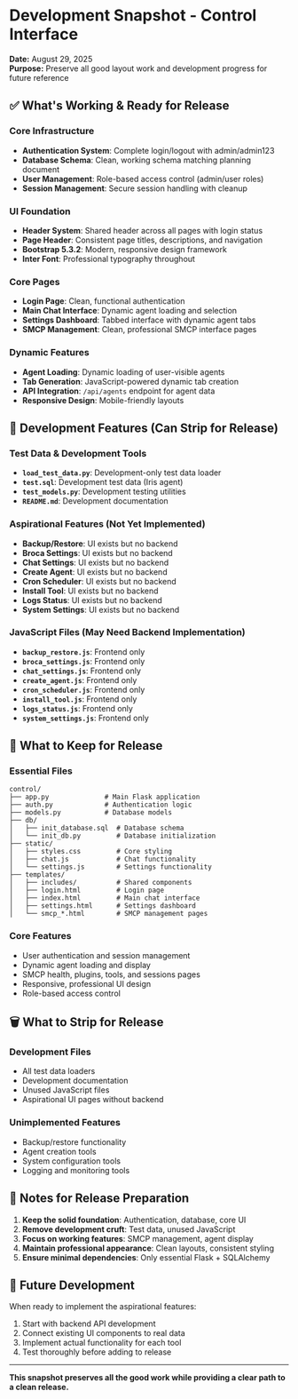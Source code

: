 # Development Snapshot - Control Interface

**Date:** August 29, 2025  
**Purpose:** Preserve all good layout work and development progress for future reference

## ✅ What's Working & Ready for Release

### Core Infrastructure
- **Authentication System**: Complete login/logout with admin/admin123
- **Database Schema**: Clean, working schema matching planning document
- **User Management**: Role-based access control (admin/user roles)
- **Session Management**: Secure session handling with cleanup

### UI Foundation
- **Header System**: Shared header across all pages with login status
- **Page Header**: Consistent page titles, descriptions, and navigation
- **Bootstrap 5.3.2**: Modern, responsive design framework
- **Inter Font**: Professional typography throughout

### Core Pages
- **Login Page**: Clean, functional authentication
- **Main Chat Interface**: Dynamic agent loading and selection
- **Settings Dashboard**: Tabbed interface with dynamic agent tabs
- **SMCP Management**: Clean, professional SMCP interface pages

### Dynamic Features
- **Agent Loading**: Dynamic loading of user-visible agents
- **Tab Generation**: JavaScript-powered dynamic tab creation
- **API Integration**: `/api/agents` endpoint for agent data
- **Responsive Design**: Mobile-friendly layouts

## 🔧 Development Features (Can Strip for Release)

### Test Data & Development Tools
- **`load_test_data.py`**: Development-only test data loader
- **`test.sql`**: Development test data (Iris agent)
- **`test_models.py`**: Development testing utilities
- **`README.md`**: Development documentation

### Aspirational Features (Not Yet Implemented)
- **Backup/Restore**: UI exists but no backend
- **Broca Settings**: UI exists but no backend
- **Chat Settings**: UI exists but no backend
- **Create Agent**: UI exists but no backend
- **Cron Scheduler**: UI exists but no backend
- **Install Tool**: UI exists but no backend
- **Logs Status**: UI exists but no backend
- **System Settings**: UI exists but no backend

### JavaScript Files (May Need Backend Implementation)
- **`backup_restore.js`**: Frontend only
- **`broca_settings.js`**: Frontend only
- **`chat_settings.js`**: Frontend only
- **`create_agent.js`**: Frontend only
- **`cron_scheduler.js`**: Frontend only
- **`install_tool.js`**: Frontend only
- **`logs_status.js`**: Frontend only
- **`system_settings.js`**: Frontend only

## 🎯 What to Keep for Release

### Essential Files
```
control/
├── app.py              # Main Flask application
├── auth.py             # Authentication logic
├── models.py           # Database models
├── db/
│   ├── init_database.sql  # Database schema
│   └── init_db.py         # Database initialization
├── static/
│   ├── styles.css         # Core styling
│   ├── chat.js            # Chat functionality
│   └── settings.js        # Settings functionality
├── templates/
│   ├── includes/          # Shared components
│   ├── login.html         # Login page
│   ├── index.html         # Main chat interface
│   ├── settings.html      # Settings dashboard
│   └── smcp_*.html        # SMCP management pages
```

### Core Features
- User authentication and session management
- Dynamic agent loading and display
- SMCP health, plugins, tools, and sessions pages
- Responsive, professional UI design
- Role-based access control

## 🗑️ What to Strip for Release

### Development Files
- All test data loaders
- Development documentation
- Unused JavaScript files
- Aspirational UI pages without backend

### Unimplemented Features
- Backup/restore functionality
- Agent creation tools
- System configuration tools
- Logging and monitoring tools

## 📝 Notes for Release Preparation

1. **Keep the solid foundation**: Authentication, database, core UI
2. **Remove development cruft**: Test data, unused JavaScript
3. **Focus on working features**: SMCP management, agent display
4. **Maintain professional appearance**: Clean layouts, consistent styling
5. **Ensure minimal dependencies**: Only essential Flask + SQLAlchemy

## 🔄 Future Development

When ready to implement the aspirational features:
1. Start with backend API development
2. Connect existing UI components to real data
3. Implement actual functionality for each tool
4. Test thoroughly before adding to release

---

**This snapshot preserves all the good work while providing a clear path to a clean release.**
